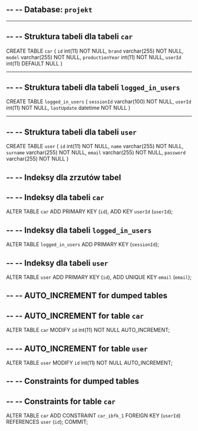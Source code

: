 --
-- Database: `projekt`
--

-- --------------------------------------------------------

--
-- Struktura tabeli dla tabeli `car`
--

CREATE TABLE `car` (
  `id` int(11) NOT NULL,
  `brand` varchar(255) NOT NULL,
  `model` varchar(255) NOT NULL,
  `productionYear` int(11) NOT NULL,
  `userId` int(11) DEFAULT NULL
)

-- --------------------------------------------------------

--
-- Struktura tabeli dla tabeli `logged_in_users`
--

CREATE TABLE `logged_in_users` (
  `sessionId` varchar(100) NOT NULL,
  `userId` int(11) NOT NULL,
  `lastUpdate` datetime NOT NULL
)

-- --------------------------------------------------------

--
-- Struktura tabeli dla tabeli `user`
--

CREATE TABLE `user` (
  `id` int(11) NOT NULL,
  `name` varchar(255) NOT NULL,
  `surname` varchar(255) NOT NULL,
  `email` varchar(255) NOT NULL,
  `password` varchar(255) NOT NULL
)

--
-- Indeksy dla zrzutów tabel
--

--
-- Indeksy dla tabeli `car`
--
ALTER TABLE `car`
  ADD PRIMARY KEY (`id`),
  ADD KEY `userId` (`userId`);

--
-- Indeksy dla tabeli `logged_in_users`
--
ALTER TABLE `logged_in_users`
  ADD PRIMARY KEY (`sessionId`);

--
-- Indeksy dla tabeli `user`
--
ALTER TABLE `user`
  ADD PRIMARY KEY (`id`),
  ADD UNIQUE KEY `email` (`email`);

--
-- AUTO_INCREMENT for dumped tables
--

--
-- AUTO_INCREMENT for table `car`
--
ALTER TABLE `car`
  MODIFY `id` int(11) NOT NULL AUTO_INCREMENT;

--
-- AUTO_INCREMENT for table `user`
--
ALTER TABLE `user`
  MODIFY `id` int(11) NOT NULL AUTO_INCREMENT;

--
-- Constraints for dumped tables
--

--
-- Constraints for table `car`
--
ALTER TABLE `car`
  ADD CONSTRAINT `car_ibfk_1` FOREIGN KEY (`userId`) REFERENCES `user` (`id`);
COMMIT;